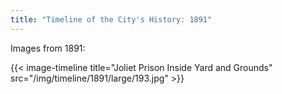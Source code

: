 ```yaml
---
title: "Timeline of the City's History: 1891"
---
```

Images from 1891:

{{< image-timeline title="Joliet Prison Inside Yard and Grounds" src="/img/timeline/1891/large/193.jpg" >}}